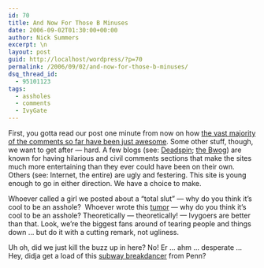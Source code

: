 ```yaml
---
id: 70
title: And Now For Those B Minuses
date: 2006-09-02T01:30:00+00:00
author: Nick Summers
excerpt: \n
layout: post
guid: http://localhost/wordpress/?p=70
permalink: /2006/09/02/and-now-for-those-b-minuses/
dsq_thread_id:
  - 95101123
tags:
  - assholes
  - comments
  - IvyGate
---
```

First, you gotta read our post one minute from now on how [the vast majority of the comments so far have been just awesome](http://www.ivygateblog.com/2006/09/commenting_101_lot_of_as_couple_of_b_minuses). Some other stuff, though, we want to get after &#8212; hard. A few blogs (see: [Deadspin](http://www.deadspin.com); [the Bwog](http://bwog.net)) are known for having hilarious and civil comments sections that make the sites much more entertaining than they ever could have been on their own. Others (see: Internet, the entire) are ugly and festering. This site is young enough to go in either direction. We have a choice to make.

Whoever called a girl we posted about a &#8220;total slut&#8221; &#8212; why do you think it&#8217;s cool to be an asshole?&nbsp; Whoever wrote this [tumor](http://www.ivygateblog.com/2006/09/medill_journo_all_up_in_ivy_dailies_piece.html#comment-98) &#8212; why do you think it&#8217;s cool to be an asshole? Theoretically &#8212; theoretically! &#8212; Ivygoers are better than that. Look, we&#8217;re the biggest fans around of tearing people and things down &#8230; but do it with a cutting remark, not ugliness.

Uh oh, did we just kill the buzz up in here? No! Er &#8230; ahm &#8230; desperate &#8230; Hey, didja get a load of this [subway breakdancer](http://www.ivygateblog.com/2006/09/i_will_see_your_breakdancing_sirs_and_raise_you_a_pole.html) from Penn?